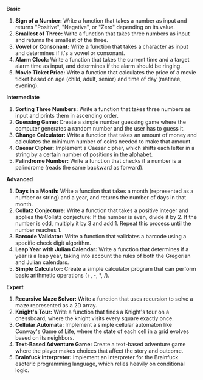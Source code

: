 **Basic**

1. **Sign of a Number:** Write a function that takes a number as input and returns "Positive", "Negative", or "Zero" depending on its value.
2. **Smallest of Three:** Write a function that takes three numbers as input and returns the smallest of the three.
3. **Vowel or Consonant:** Write a function that takes a character as input and determines if it's a vowel or consonant.
4. **Alarm Clock:** Write a function that takes the current time and a target alarm time as input, and determines if the alarm should be ringing.
5. **Movie Ticket Price:** Write a function that calculates the price of a movie ticket based on age (child, adult, senior) and time of day (matinee, evening).

**Intermediate**

1. **Sorting Three Numbers:** Write a function that takes three numbers as input and prints them in ascending order.
2. **Guessing Game:** Create a simple number guessing game where the computer generates a random number and the user has to guess it.
3. **Change Calculator:** Write a function that takes an amount of money and calculates the minimum number of coins needed to make that amount.
4. **Caesar Cipher:** Implement a Caesar cipher, which shifts each letter in a string by a certain number of positions in the alphabet.
5. **Palindrome Number:** Write a function that checks if a number is a palindrome (reads the same backward as forward).

**Advanced**

1. **Days in a Month:** Write a function that takes a month (represented as a number or string) and a year, and returns the number of days in that month.
2. **Collatz Conjecture:** Write a function that takes a positive integer and applies the Collatz conjecture: If the number is even, divide it by 2. If the number is odd, multiply it by 3 and add 1. Repeat this process until the number reaches 1.
3. **Barcode Validator:** Write a function that validates a barcode using a specific check digit algorithm.
4. **Leap Year with Julian Calendar:** Write a function that determines if a year is a leap year, taking into account the rules of both the Gregorian and Julian calendars.
5. **Simple Calculator:** Create a simple calculator program that can perform basic arithmetic operations (+, -, \*, /).

**Expert**

1. **Recursive Maze Solver:** Write a function that uses recursion to solve a maze represented as a 2D array.
2. **Knight's Tour:** Write a function that finds a Knight's tour on a chessboard, where the knight visits every square exactly once.
3. **Cellular Automata:** Implement a simple cellular automaton like Conway's Game of Life, where the state of each cell in a grid evolves based on its neighbors.
4. **Text-Based Adventure Game:** Create a text-based adventure game where the player makes choices that affect the story and outcome.
5. **Brainfuck Interpreter:** Implement an interpreter for the Brainfuck esoteric programming language, which relies heavily on conditional logic.
